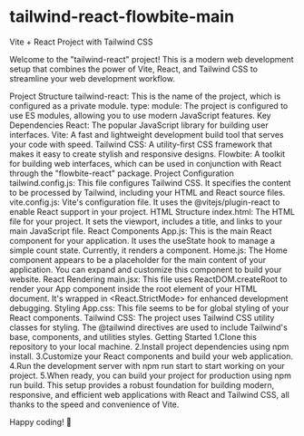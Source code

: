 # tailwind-react-flowbite-main

Vite + React Project with Tailwind CSS

Welcome to the "tailwind-react" project! This is a modern web development setup that combines the power of Vite, React, and Tailwind CSS to streamline your web development workflow.

Project Structure
tailwind-react: This is the name of the project, which is configured as a private module.
type: module: The project is configured to use ES modules, allowing you to use modern JavaScript features.
Key Dependencies
React: The popular JavaScript library for building user interfaces.
Vite: A fast and lightweight development build tool that serves your code with  speed.
Tailwind CSS: A utility-first CSS framework that makes it easy to create stylish and responsive designs.
Flowbite: A toolkit for building web interfaces, which can be used in conjunction with React through the "flowbite-react" package.
Project Configuration
tailwind.config.js: This file configures Tailwind CSS. It specifies the content to be processed by Tailwind, including your HTML and React source files.
vite.config.js: Vite's configuration file. It uses the @vitejs/plugin-react to enable React support in your project.
HTML Structure
index.html: The HTML file for your project. It sets the viewport, includes a title, and links to your main JavaScript file.
React Components
App.js: This is the main React component for your application. It uses the useState hook to manage a simple count state. Currently, it renders a <Home /> component.
Home.js: The Home component appears to be a placeholder for the main content of your application. You can expand and customize this component to build your website.
React Rendering
main.jsx: This file uses ReactDOM.createRoot to render your App component inside the root element of your HTML document. It's wrapped in <React.StrictMode> for enhanced development debugging.
Styling
App.css: This file seems to be for global styling of your React components.
Tailwind CSS: The project uses Tailwind CSS utility classes for styling. The @tailwind directives are used to include Tailwind's base, components, and utilities styles.
Getting Started
1.Clone this repository to your local machine.
2.Install project dependencies using npm install.
3.Customize your React components and build your web application.
4.Run the development server with npm run start to start working on your project.
5.When ready, you can build your project for production using npm run build.
This setup provides a robust foundation for building modern, responsive, and efficient web applications with React and Tailwind CSS, all thanks to the speed and convenience of Vite.

Happy coding! 🚀

